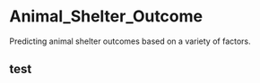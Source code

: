 # Animal_Shelter_Outcome
Predicting animal shelter outcomes based on a variety of factors. 
## test
